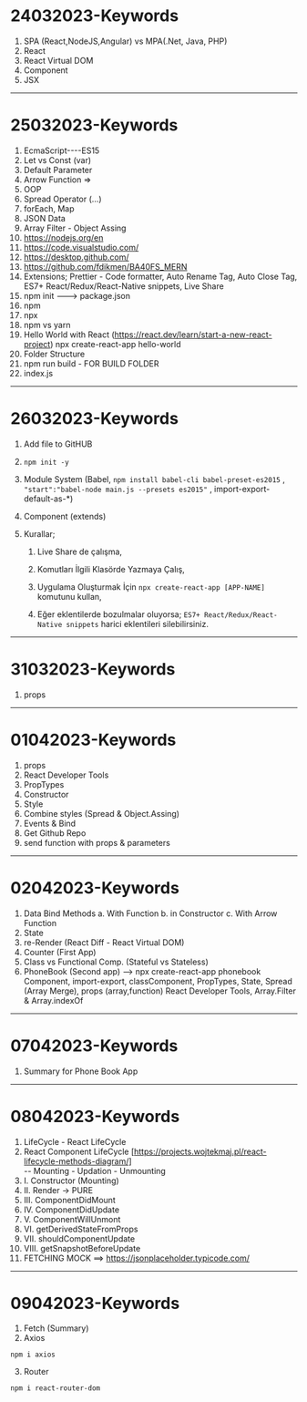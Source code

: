 # 24032023-Keywords

 1.  SPA (React,NodeJS,Angular) vs MPA(.Net, Java, PHP)
 2.  React
 3.  React Virtual DOM
 4.  Component
 5.  JSX
---
# 25032023-Keywords

01.  EcmaScript----ES15
02.  Let vs Const (var)
03.  Default Parameter
04.  Arrow Function =>
05.  OOP
06.  Spread Operator (...)
07.  forEach, Map
08.  JSON Data
09.  Array Filter - Object Assing
10. https://nodejs.org/en
11. https://code.visualstudio.com/
12. https://desktop.github.com/
13. https://github.com/fdikmen/BA40FS_MERN
14. Extensions; Prettier - Code formatter, Auto Rename Tag, Auto Close Tag, ES7+ React/Redux/React-Native snippets, Live Share
15. npm init ---> package.json
16. npm
17. npx
18. npm vs yarn
19. Hello World with React (https://react.dev/learn/start-a-new-react-project)
     npx create-react-app hello-world
20. Folder Structure
21. npm run build - FOR BUILD FOLDER
22. index.js
---
# 26032023-Keywords
 
1. Add file to GitHUB

2.  `npm init -y`

3.  Module System
     (Babel, `npm install babel-cli babel-preset-es2015` , `"start":"babel-node main.js --presets es2015"` , import-export-default-as-*)

4.  Component (extends)

5.  Kurallar;

     1.  Live Share de çalışma,

     2.  Komutları İlgili Klasörde Yazmaya Çalış,

     3.  Uygulama Oluşturmak İçin `npx create-react-app [APP-NAME]` komutunu kullan,

     4.  Eğer eklentilerde bozulmalar oluyorsa; `ES7+ React/Redux/React-Native snippets` harici eklentileri silebilirsiniz.
     
---
# 31032023-Keywords
 
1. props
---
# 01042023-Keywords
 
1. props
2. React Developer Tools
3. PropTypes
4. Constructor
5. Style
6. Combine styles (Spread & Object.Assing)
7. Events & Bind
8. Get Github Repo
9. send function with props & parameters
---
# 02042023-Keywords
 
1. Data Bind Methods
     a. With Function
     b. in Constructor
     c. With Arrow Function
2. State
3. re-Render (React Diff - React Virtual DOM)
4. Counter (First App)
5. Class vs Functional Comp. (Stateful vs Stateless)
6. PhoneBook (Second app) --> npx create-react-app phonebook
Component, import-export, classComponent, PropTypes, State, Spread (Array Merge), props (array,function)
React Developer Tools, Array.Filter & Array.indexOf

---
# 07042023-Keywords
 
1. Summary for Phone Book App

---
# 08042023-Keywords
 
01. LifeCycle - React LifeCycle
02. React Component LifeCycle 
     [https://projects.wojtekmaj.pl/react-lifecycle-methods-diagram/] <br/>
 --  Mounting - Updation - Unmounting
03. I. Constructor (Mounting)
04. II. Render -> PURE
05. III. ComponentDidMount
06. IV. ComponentDidUpdate
07. V. ComponentWillUnmont
08. VI. getDerivedStateFromProps
09. VII. shouldComponentUpdate
10. VIII. getSnapshotBeforeUpdate
11. FETCHING
MOCK ==> https://jsonplaceholder.typicode.com/

---
# 09042023-Keywords
 
01. Fetch (Summary)
02. Axios
```Node
npm i axios
```
03. Router
```Node
npm i react-router-dom
```